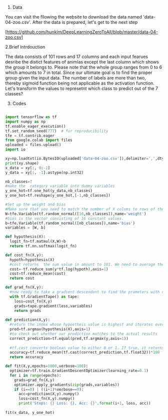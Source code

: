 1. Data

You can visit the fllowing the website to download the data named 'data-04-zoo.csv'. After the data is prepared, let's get to the next
step

[https://github.com/hunkim/DeepLearningZeroToAll/blob/master/data-04-zoo.csv]

2.Brief Intrdouction

The data consists of 101 rows and 17 columns and each input fearues desribe the distict features of animlas except the last column which
shows the group it belongs to. Please note that the whole group ranges from 0 to 6 which amounts to 7 in total. Since our ultimate goal is
to find the proper group given the input data. The number of labels are more than two, thereby sigmoid function being not applicable as
the activation function. Let's transform the values to represetnt which class to predict out of the 7 classes?

3. Codes


```python

import tensorflow as tf
import numpy as np
tf.enable_eager_execution()
tf.set_random_seed(777)  # for reproducibility
tfe = tf.contrib.eager
from google.colab import files
uploaded = files.upload()
import io

xy=np.loadtxt(io.BytesIO(uploaded['data-04-zoo.csv']),delimiter=',',dtype=np.float32)
print(xy.shape)
x_data = xy[:, 0:-1]
y_data = xy[:, -1].astype(np.int32)

nb_classes=7
#make the  category variable into dummy variables
y_one_hot=tf.one_hot(y_data,nb_classes)
y_one_hot=tf.reshape(y_one_hot,[-1,nb_classes])

#Set up the weight and bias 
#Make sure that you need to match the number of X colums to rows of the weight vector.
W=tfe.Variable(tf.random_normal([16,nb_classes]),name='weight')
#bias is the vector consisting of 16 constant values.
b=tfe.Variable(tf.random_normal([nb_classes]),name='bias')
variables = [W, b]

def hypothesis(X):
  logit_fn=tf.matmul(X,W)+b
  return tf.nn.softmax(logit_fn)

def cost_fn(X,y):
  hypoth=hypothesis(X)
  #cost returns  the sum value in amount to 101. We need to average them out. 
  cost=-tf.reduce_sum(y*tf.log(hypoth),axis=1)
  cost=tf.reduce_mean(cost)
  return cost

def grad_fn(X,y):
  #now ready to take a gradient descendent to find the prameters with cost being minimized
  with tf.GradientTape() as tape:
    loss=cost_fn(X,y)
    grads=tape.gradient(loss,variables)
    return grads
  
def prediction(X,y):
  #return the index whose hypoetheis value is highest and iterates over for 101 times.
  pred=tf.argmax(hypothesis(X),axis=1)
  #to check out whether our prediction matches to the actual results
  correct_prediction=tf.equal(pred,tf.argmax(y,axis=1))
  
  #tf.cast converts boolean value to either 0 or 1. If true, it returns 1 or 0 for false
  accuracy=tf.reduce_mean(tf.cast(correct_prediction,tf.float32))*100
  return accuracy

def fit(X,y,epochs=1000,verbose=100):
  optimizer=tf.train.GradientDescentOptimizer(learning_rate=0.1)
  for i in range(epochs):
    grads=grad_fn(X,y)
    optimizer.apply_gradients(zip(grads,variables))
    if (i==0) | ((i+1)%verbose==0):
      acc=prediction(X,y).numpy()
      loss=cost_fn(X,y).numpy()
      print('Steps: {} Loss: {}, Acc: {}'.format(i+1, loss, acc))
    
fit(x_data, y_one_hot)

```

